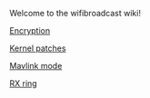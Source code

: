 Welcome to the wifibroadcast wiki!

[Encryption](Encryption)

[Kernel patches](Kernel-patches)

[Mavlink mode](Mavlink-mode)

[RX ring](RX-ring)